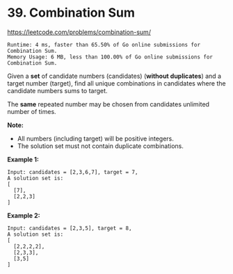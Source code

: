 # 39. Combination Sum

https://leetcode.com/problems/combination-sum/

```
Runtime: 4 ms, faster than 65.50% of Go online submissions for Combination Sum.
Memory Usage: 6 MB, less than 100.00% of Go online submissions for Combination Sum.
```

Given a **set** of candidate numbers (candidates) (**without duplicates**) and a target number (target), find all unique combinations in candidates where the candidate numbers sums to target.

The **same** repeated number may be chosen from candidates unlimited number of times.

**Note:**
- All numbers (including target) will be positive integers.
- The solution set must not contain duplicate combinations.

**Example 1:**
```
Input: candidates = [2,3,6,7], target = 7,
A solution set is:
[
  [7],
  [2,2,3]
]
```
**Example 2:**
```
Input: candidates = [2,3,5], target = 8,
A solution set is:
[
  [2,2,2,2],
  [2,3,3],
  [3,5]
]
```